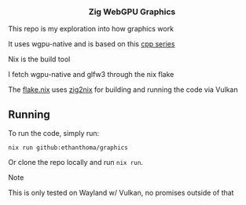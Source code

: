 <h3 align="center">
    Zig WebGPU Graphics
</h3>

This repo is my exploration into how graphics work

It uses wgpu-native and is based on this [cpp series](https://eliemichel.github.io/LearnWebGPU/index.html)

Nix is the build tool

I fetch wgpu-native and glfw3 through the nix flake

The [flake.nix](./flake.nix) uses [zig2nix](https://github.com/Cloudef/zig2nix) for building 
and running the code via Vulkan

## Running

To run the code, simply run:
```
nix run github:ethanthoma/graphics
```
Or clone the repo locally and run `nix run`.

> [!NOTE]
> This is only tested on Wayland w/ Vulkan, no promises outside of that
